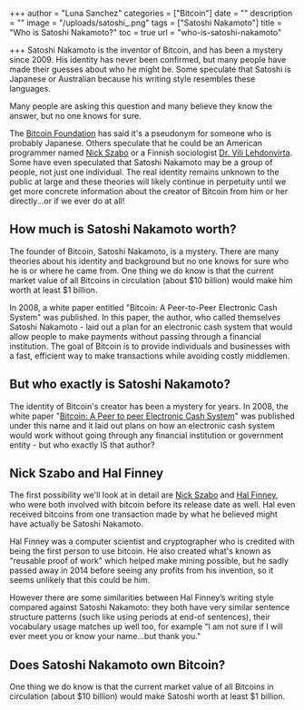 +++
author = "Luna Sanchez"
categories = ["Bitcoin"]
date = ""
description = ""
image = "/uploads/satoshi_.png"
tags = ["Satoshi Nakamoto"]
title = "Who is Satoshi Nakamoto?"
toc = true
url = "who-is-satoshi-nakamoto"

+++
Satoshi Nakamoto is the inventor of Bitcoin, and has been a mystery since 2009. His identity has never been confirmed, but many people have made their guesses about who he might be. Some speculate that Satoshi is Japanese or Australian because his writing style resembles these languages.

Many people are asking this question and many believe they know the answer, but no one knows for sure.

The [Bitcoin Foundation](https://bitcoinfoundation.org/) has said it's a pseudonym for someone who is probably Japanese. Others speculate that he could be an American programmer named [Nick Szabo](https://en.wikipedia.org/wiki/Nick_Szabo) or a Finnish sociologist [Dr. Vili Lehdonvirta](https://en.wikipedia.org/wiki/Vili_Lehdonvirta). Some have even speculated that Satoshi Nakamoto may be a group of people, not just one individual. The real identity remains unknown to the public at large and these theories will likely continue in perpetuity until we get more concrete information about the creator of Bitcoin from him or her directly...or if we ever do at all!

## How much is Satoshi Nakamoto worth?

The founder of Bitcoin, Satoshi Nakamoto, is a mystery. There are many theories about his identity and background but no one knows for sure who he is or where he came from. One thing we do know is that the current market value of all Bitcoins in circulation (about $10 billion) would make him worth at least $1 billion.

In 2008, a white paper entitled "Bitcoin: A Peer-to-Peer Electronic Cash System" was published. In this paper, the author, who called themselves Satoshi Nakamoto - laid out a plan for an electronic cash system that would allow people to make payments without passing through a financial institution. The goal of Bitcoin is to provide individuals and businesses with a fast, efficient way to make transactions while avoiding costly middlemen.

## But who exactly is Satoshi Nakamoto? 

The identity of Bitcoin's creator has been a mystery for years. In 2008, the white paper "[Bitcoin: A Peer to peer Electronic Cash System](https://bitcoin.org/bitcoin.pdf)" was published under this name and it laid out plans on how an electronic cash system would work without going through any financial institution or government entity - but who exactly IS that author? 

## Nick Szabo and Hal Finney

The first possibility we'll look at in detail are [Nick Szabo](https://en.wikipedia.org/wiki/Nick_Szabo) and [Hal Finney](https://en.wikipedia.org/wiki/Hal_Finney_(computer_scientist)), who were both involved with bitcoin before its release date as well. Hal even received bitcoins from one transaction made by what he believed might have actually be Satoshi Nakamoto.

Hal Finney was a computer scientist and cryptographer who is credited with being the first person to use bitcoin. He also created what's known as "reusable proof of work" which helped make mining possible, but he sadly passed away in 2014 before seeing any profits from his invention, so it seems unlikely that this could be him.

However there are some similarities between Hal Finney’s writing style compared against Satoshi Nakamoto: they both have very similar sentence structure patterns (such like using periods at end-of sentences), their vocabulary usage matches up well too, for example “I am not sure if I will ever meet you or know your name...but thank you."

## Does Satoshi Nakamoto own Bitcoin?

One thing we do know is that the current market value of all Bitcoins in circulation (about $10 billion) would make Satoshi worth at least $1 billion.